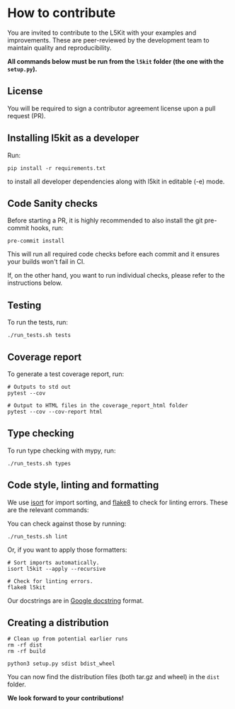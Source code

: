 How to contribute
=================

You are invited to contribute to the L5Kit with your examples and improvements.
These are peer-reviewed by the development team to maintain quality and reproducibility.

**All commands below must be run from the `l5kit` folder (the one with the `setup.py`).**

## License
You will be required to sign a contributor agreement license upon a pull request (PR).


## Installing l5kit as a developer
Run:
```shell
pip install -r requirements.txt 
```
to install all developer dependencies along with l5kit in editable (-e) mode.

## Code Sanity checks
Before starting a PR, it is highly recommended to also install the git pre-commit hooks, run:
```shell
pre-commit install 
```
This will run all required code checks before each commit and it ensures your builds 
won't fail in CI.

If, on the other hand, you want to run individual checks, please refer to the instructions below.

## Testing
To run the tests, run:

```shell
./run_tests.sh tests
```

## Coverage report

To generate a test coverage report, run:

```shell
# Outputs to std out
pytest --cov

# Output to HTML files in the coverage_report_html folder
pytest --cov --cov-report html
```

## Type checking

To run type checking with mypy, run:

```shell
./run_tests.sh types
```

## Code style, linting and formatting

We use [isort](https://github.com/timothycrosley/isort) for import sorting, and [flake8](https://flake8.pycqa.org/en/latest/) to check for linting errors. These are the relevant commands:

You can check against those by running:

```shell
./run_tests.sh lint

```

Or, if you want to apply those formatters:

```shell
# Sort imports automatically.
isort l5kit --apply --recursive

# Check for linting errors.
flake8 l5kit

```

Our docstrings are in [Google docstring](https://sphinxcontrib-napoleon.readthedocs.io/en/latest/example_google.html) format.

## Creating a distribution

```shell
# Clean up from potential earlier runs
rm -rf dist
rm -rf build

python3 setup.py sdist bdist_wheel
```

You can now find the distribution files (both tar.gz and wheel) in the `dist` folder.

**We look forward to your contributions!**
